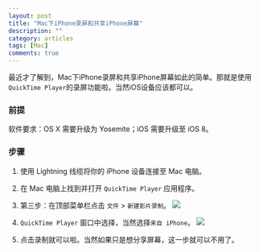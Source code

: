 ```yaml
---
layout: post
title: "Mac下iPhone录屏和共享iPhone屏幕"
description: ""
category: articles
tags: [Mac]
comments: true
---
```


最近才了解到，Mac下iPhone录屏和共享iPhone屏幕如此的简单。那就是使用`QuickTime Player`的录屏功能啦。当然iOS设备应该都可以。

### 前提

软件要求：OS X 需要升级为 Yosemite；iOS 需要升级至 iOS 8。

### 步骤

1. 使用 Lightning 线缆将你的 iPhone 设备连接至 Mac 电脑。

2. 在 Mac 电脑上找到并打开 `QuickTime Player` 应用程序。

3. 第三步：在顶部菜单栏点击 `文件` > `新建影片录制`。
![](https://tonyh2021.github.io/images/20160410-iphone-screen-record/iPhone-screen-share-1.png)

4. `QuickTime Player` 窗口中选择，当然选择`来自 iPhone`。
![](https://tonyh2021.github.io/images/20160410-iphone-screen-record/iPhone-screen-share-2.png)

5. 点击录制就可以啦。当然如果只是想分享屏幕，这一步就可以不用了。

